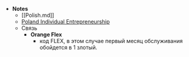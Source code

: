 - **Notes**
	- [[Polish.md]]
	- [Poland Individual Entrepreneurship](Poland%20Individual%20Entrepreneurship.md)
	- Связь
		- **Orange Flex**
		    - код FLEX, в этом случае первый месяц обслуживания обойдется в 1 злотый.
